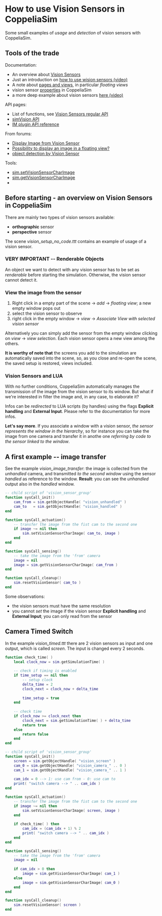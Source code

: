 # How to use Vision Sensors in CoppeliaSim

Some small examples of *usage* and *detection* of vision sensors with CoppeliaSim. 

## Tools of the trade

Documentation:

- An overview about [Vision Sensors](https://www.coppeliarobotics.com/helpFiles/en/visionSensors.htm)
- Just an introduction on [how to use wision sensors (video)](https://www.youtube.com/watch?v=bh3wY5BHzsg)
- A note about [pages and views](https://www.coppeliarobotics.com/helpFiles/en/pagesAndViews.htm), in particular *floating views*
- vision sensor [properties](https://www.coppeliarobotics.com/helpFiles/en/visionSensorPropertiesDialog.htm) in CoppeliaSim
- a more deep example about vision sensors [here (video)](https://www.youtube.com/watch?v=k9MGG4T3OWA)

API pages:

- List of functions, see [Vision Sensors regular API](https://www.coppeliarobotics.com/helpFiles/en/apiFunctions.htm#visionSensor)
- [simVision API](https://www.coppeliarobotics.com/helpFiles/en/simVision.htm?view=category)
- [IM plugin API reference](https://www.coppeliarobotics.com/helpFiles/en/simIM.htm?view=alphabetical)

From forums:

- [Display Image from Vision Sensor](https://forum.coppeliarobotics.com/viewtopic.php?t=7383)
- [Possibility to display an image in a floating view?](https://forum.coppeliarobotics.com/viewtopic.php?t=5565)
- [object detection by Vision Sensor](https://forum.coppeliarobotics.com/viewtopic.php?t=320)

Tools:

- [sim.setVisionSensorCharImage](https://www.coppeliarobotics.com/helpFiles/en/regularApi/simSetVisionSensorCharImage.htm)
- [sim.getVisionSensorCharImage](https://www.coppeliarobotics.com/helpFiles/en/regularApi/simGetVisionSensorCharImage.htm)
- []()

## Before starting - an overview on Vision Sensors in CoppeliaSim

There are mainly two types of vision sensors available:

- **orthographic** sensor
- **perspective** sensor

The scene *vision_setup_no_code.ttt* contains an example of usage of a vision sensor. 

### VERY IMPORTANT -- Renderable Objects

An object we want to detect with any vision sensor has to be set as *renderable* before starting the simulation. Otherwise, the vision sensor cannot detect it. 

### View the image from the sensor

1. Right click in a empty part of the scene -> *add* -> *floating view*; a new empty window pops out
2. select the vision sensor to observe
3. right click in the empty window -> *view* -> *Associate View with selected vision sensor*

Alternatively you can simply add the sensor from the empty window clicking on *view* -> *view selection*. Each vision sensor opens a new view among the others. 

**It is worthy of note that** the screens you add to the simulation are automatically saved into the scene, so, as you close and re-open the scene, the saved setup is restored, views included. 

### Vision Sensors and LUA

With no further conditions, CoppeliaSim automatically manages the transmission of the image from the vision sensor to its window. But what if we're interested in filter the image and, in any case, to elaborate it? 

Infos can be *redirected* to LUA scripts (by handles) using the flags **Explicit handling** and **External Input**. Please refer to the documentation for more infos. 

**Let's say more**. If you associate a window with a vision sensor, *the sensor represents the window in the hierarchy*, so for instance you can take the image from one camera and transfer it in anothe one *referring by code to the sensor linked to the window*. 

## A first example -- image transfer

See the example *vision_image_transfer*: the image is collected from the *unhandled* camera, and transmitted *to the second window* using the sensor *handled* as reference to the window. **Result**: you can see the *unhandled* output also in the *handled* window. 

```lua
-- child script of 'vision_sensor_group'
function sysCall_init()
    cam_from = sim.getObjectHandle( "vision_unhandled" )
    cam_to   = sim.getObjectHandle( "vision_handled" )
end

function sysCall_actuation()
    -- transfer the image from the fist cam to the second one
    if image ~= nil then
        sim.setVisionSensorCharImage( cam_to, image )
    end
end

function sysCall_sensing()
    -- take the image from the 'from' camera
    image = nil
    image = sim.getVisionSensorCharImage( cam_from )
end

function sysCall_cleanup()
    sim.resetVisionSensor( cam_to )
end
```

Some observations:

- the vision sensors must have the same resolution
- you cannot *set* the image if the vision sensor **Explicit handling** and **External Input**; you can only read from the sensor

## Camera Timed Switch

In the example *vision_timed.ttt* there are 2 vision sensors as input and one output, which is called *screen*. The input is changed every 2 seconds. 

```lua
function check_time( )
    local clock_now = sim.getSimulationTime( )
    
    -- check if timing is enabled
    if time_setup == nil then
        -- setup clock
        delta_time = 2
        clock_next = clock_now + delta_time
        
        time_setup = true
    end
    
    -- check time
    if clock_now >= clock_next then
        clock_next = sim.getSimulationTime( ) + delta_time
        return true
    else
        return false
    end
end

-- child script of 'vision_sensor_group'
function sysCall_init()
    screen = sim.getObjectHandle( "vision_screen" )
    cam_0 = sim.getObjectHandle( "vision_camera_" .. 0 )
    cam_1 = sim.getObjectHandle( "vision_camera_" .. 1 )
    
    cam_idx = 0 --> 1: use cam from - 0: use cam to
    print( "switch camera --> " .. cam_idx )
end

function sysCall_actuation()
    -- transfer the image from the fist cam to the second one
    if image ~= nil then
        sim.setVisionSensorCharImage( screen, image )
    end
    
    if check_time( ) then
        cam_idx = (cam_idx + 1) % 2
        print( "switch camera --> " .. cam_idx )
    end
end

function sysCall_sensing()
    -- take the image from the 'from' camera
    image = nil
    
    if cam_idx > 0 then
        image = sim.getVisionSensorCharImage( cam_1 )
    else
        image = sim.getVisionSensorCharImage( cam_0 )
    end
end

function sysCall_cleanup()
    sim.resetVisionSensor( screen )
end
```